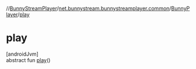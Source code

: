 //[BunnyStreamPlayer](../../../index.md)/[net.bunnystream.bunnystreamplayer.common](../index.md)/[BunnyPlayer](index.md)/[play](play.md)

# play

[androidJvm]\
abstract fun [play](play.md)()
